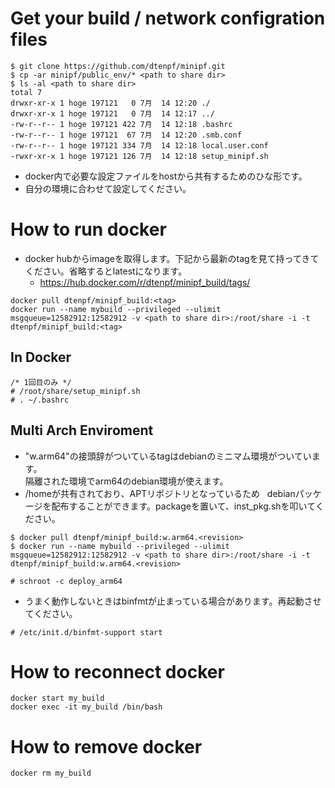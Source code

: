 # Get your build / network configration files
~~~~
$ git clone https://github.com/dtenpf/minipf.git
$ cp -ar minipf/public_env/* <path to share dir>
$ ls -al <path to share dir>
total 7
drwxr-xr-x 1 hoge 197121   0 7月  14 12:20 ./
drwxr-xr-x 1 hoge 197121   0 7月  14 12:17 ../
-rw-r--r-- 1 hoge 197121 422 7月  14 12:18 .bashrc
-rw-r--r-- 1 hoge 197121  67 7月  14 12:20 .smb.conf
-rw-r--r-- 1 hoge 197121 334 7月  14 12:18 local.user.conf
-rwxr-xr-x 1 hoge 197121 126 7月  14 12:18 setup_minipf.sh
~~~~

- docker内で必要な設定ファイルをhostから共有するためのひな形です。
- 自分の環境に合わせて設定してください。

# How to run docker

- docker hubからimageを取得します。下記から最新のtagを見て持ってきてください。省略するとlatestになります。
  - https://hub.docker.com/r/dtenpf/minipf_build/tags/

~~~~
docker pull dtenpf/minipf_build:<tag>
docker run --name mybuild --privileged --ulimit msgqueue=12582912:12582912 -v <path to share dir>:/root/share -i -t dtenpf/minipf_build:<tag>
~~~~

## In Docker
~~~~
/* 1回目のみ */
# /root/share/setup_minipf.sh
# . ~/.bashrc
~~~~

## Multi Arch Enviroment

- "w.arm64"の接頭辞がついているtagはdebianのミニマム環境がついています。    
  隔離された環境でarm64のdebian環境が使えます。
- /homeが共有されており、APTリポジトリとなっているため   
  debianパッケージを配布することができます。packageを置いて、inst_pkg.shを叩いてください。
~~~~
$ docker pull dtenpf/minipf_build:w.arm64.<revision>
$ docker run --name mybuild --privileged --ulimit msgqueue=12582912:12582912 -v <path to share dir>:/root/share -i -t dtenpf/minipf_build:w.arm64.<revision>

# schroot -c deploy_arm64
~~~~~

- うまく動作しないときはbinfmtが止まっている場合があります。再起動させてください。

~~~~
# /etc/init.d/binfmt-support start
~~~~~


# How to reconnect docker
~~~~
docker start my_build
docker exec -it my_build /bin/bash
~~~~
# How to remove docker 
~~~~
docker rm my_build
~~~~
